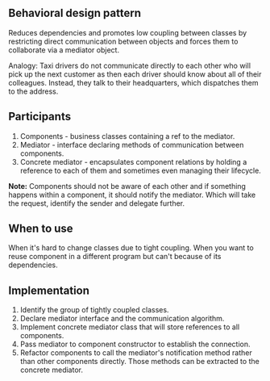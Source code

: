 ## Behavioral design pattern
Reduces dependencies and promotes low coupling between classes by restricting direct communication between objects
and forces them to collaborate via a mediator object.

Analogy: Taxi drivers do not communicate directly to each other who will pick up the next customer as then each
driver should know about all of their colleagues. Instead, they talk to their headquarters, which dispatches them to the
address.

## Participants
1. Components - business classes containing a ref to the mediator.
2. Mediator - interface declaring methods of communication between components.
3. Concrete mediator - encapsulates component relations by holding a reference to each of them and sometimes even
   managing their lifecycle.

**Note:** Components should not be aware of each other and if something happens within a component, it should notify the
mediator. Which will take the request, identify the sender and delegate further.

## When to use
When it's hard to change classes due to tight coupling.
When you want to reuse component in a different program but can't because of its dependencies.

## Implementation
1. Identify the group of tightly coupled classes.
2. Declare mediator interface and the communication algorithm.
3. Implement concrete mediator class that will store references to all components.
4. Pass mediator to component constructor to establish the connection.
5. Refactor components to call the mediator's notification method rather than other components directly. Those 
   methods can be extracted to the concrete mediator.

